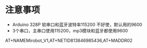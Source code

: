 # 注意事项
* Arduino 328P 软串口和蓝牙波特率115200 不好使，默认用的9600
* 3个串口，主串口使用115200，mp3模块和蓝牙都使用9600

AT+NAMEMirobot_V1,AT+NETID813846985436,AT+MADDR02